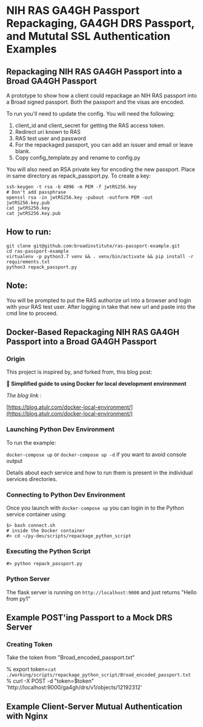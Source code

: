 # NIH RAS GA4GH Passport Repackaging, GA4GH DRS Passport, and Mututal SSL Authentication Examples

## Repackaging NIH RAS GA4GH Passport into a Broad GA4GH Passport

A prototype to show how a client could repackage an NIH RAS passport into a Broad signed passport. Both the passport and the visas are encoded.

To run you'll need to update the config. You will need the following:
1. client_id and client_secret for getting the RAS access token.
2. Redirect uri known to RAS
3. RAS test user and password
4. For the repackaged passport, you can add an issuer and email or leave blank.
6. Copy config_template.py and rename to config.py

You will also need an RSA private key for encoding the new passport. Place in same directory as repack_passport.py. To create a key:
```
ssh-keygen -t rsa -b 4096 -m PEM -f jwtRS256.key
# Don't add passphrase
openssl rsa -in jwtRS256.key -pubout -outform PEM -out jwtRS256.key.pub
cat jwtRS256.key
cat jwtRS256.key.pub
```

## How to run:  
```
git clone git@github.com:broadinstitute/ras-passport-example.git
cd ras-passport-example
virtualenv -p python3.7 venv && . venv/bin/activate && pip install -r requirements.txt
python3 repack_passport.py
```
## Note:
You will be prompted to put the RAS authorize url into a browser and login with your RAS test user. After logging in take that new url and paste into the cmd line to proceed.

## Docker-Based Repackaging NIH RAS GA4GH Passport into a Broad GA4GH Passport

### Origin

This project is inspired by, and forked from, this blog post:

**🐳 Simplified guide to using Docker for local development environment**

_The blog link :_

[https://blog.atulr.com/docker-local-environment/](https://blog.atulr.com/docker-local-environment/)

### Launching Python Dev Environment

To run the example:

`docker-compose up` or `docker-compose up -d` if you want to avoid console output

Details about each service and how to run them is present in the individual services directories.

### Connecting to Python Dev Environment

Once you launch with `docker-compose up` you can login in to the Python service
container using:


    $> bash connect.sh
    # inside the Docker container
    #> cd ~/py-dev/scripts/repackage_python_script

### Executing the Python Script

    #> python repack_passport.py

### Python Server

The flask server is running on `http://localhost:9000` and just returns "Hello from py1"


## Example POST'ing Passport to a Mock DRS Server

### Creating Token

Take the token from "Broad_encoded_passport.txt"

  % export token=`cat ./working/scripts/repackage_python_script/Broad_encoded_passport.txt`
  % curl -X POST -d "token=$token" 'http://localhost:9000/ga4gh/drs/v1/objects/12192312'

## Example Client-Server Mutual Authentication with Nginx
